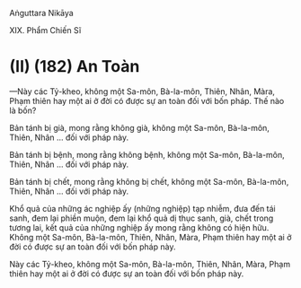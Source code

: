 Aṅguttara Nikāya

XIX. Phẩm Chiến Sĩ

# (II) (182) An Toàn

—Này các Tỷ-kheo, không một Sa-môn, Bà-la-môn, Thiên, Nhân, Màra, Phạm thiên hay một ai ở đời có được sự an toàn đối với bốn pháp. Thế nào là bốn?

Bản tánh bị già, mong rằng không già, không một Sa-môn, Bà-la-môn, Thiên, Nhân ... đối với pháp này.

Bản tánh bị bệnh, mong rằng không bệnh, không một Sa-môn, Bà-la-môn, Thiên, Nhân ... đối với pháp này.

Bản tánh bị chết, mong rằng không bị chết, không một Sa-môn, Bà-la-môn, Thiên, Nhân ... đối với pháp này.

Khổ quả của những ác nghiệp ấy (những nghiệp) tạp nhiễm, đưa đến tái sanh, đem lại phiền muộn, đem lại khổ quả dị thục sanh, già, chết trong tương lai, kết quả của những nghiệp ấy mong rằng không có hiện hữu. Không một Sa-môn, Bà-la-môn, Thiên, Nhân, Màra, Phạm thiên hay một ai ở đời có được sự an toàn đối với bốn pháp này.

Này các Tỷ-kheo, không một Sa-môn, Bà-la-môn, Thiên, Nhân, Màra, Phạm thiên hay một ai ở đời có được sự an toàn đối với bốn pháp này.


